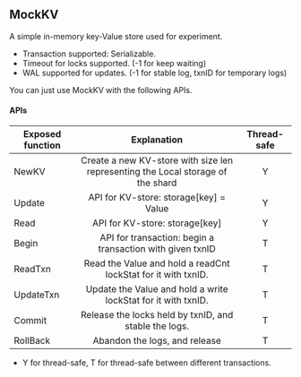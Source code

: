 ## MockKV

A simple in-memory key-Value store used for experiment.

- Transaction supported: Serializable.
- Timeout for locks supported. (-1 for keep waiting)
- WAL supported for updates. (-1 for stable log, txnID for temporary logs)

You can just use MockKV with the following APIs.

#### APIs

| Exposed function |                         Explanation                          | Thread-safe |
| ---------------- | :----------------------------------------------------------: | :---------: |
| NewKV            | Create a new KV-store with size len representing the Local storage of the shard |      Y      |
| Update           |           API for KV-store: storage[key] = Value           |      Y      |
| Read             |               API for KV-store: storage[key]               |      Y      |
| Begin            | API for transaction: begin a transaction with given txnID  |      T      |
| ReadTxn          |   Read the Value and hold a readCnt lockStat for it with txnID.   |      T      |
| UpdateTxn        | Update the Value and hold a write lockStat for it with txnID.  |      T      |
| Commit           |   Release the locks held by txnID, and stable the logs.    |      T      |
| RollBack         |                Abandon the logs, and release                 |      T      |

- Y for thread-safe, T for thread-safe between different transactions.

